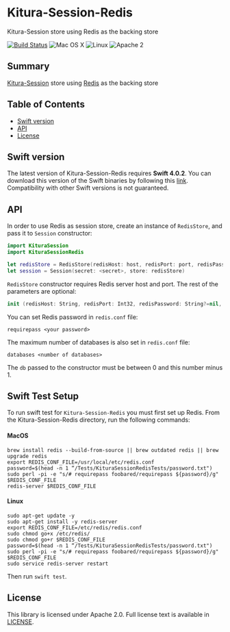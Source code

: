 # Kitura-Session-Redis
Kitura-Session store using Redis as the backing store

[![Build Status](https://travis-ci.org/IBM-Swift/Kitura-Session-Redis.svg?branch=master)](https://travis-ci.org/IBM-Swift/Kitura-Session-Redis)
![Mac OS X](https://img.shields.io/badge/os-Mac%20OS%20X-green.svg?style=flat)
![Linux](https://img.shields.io/badge/os-linux-green.svg?style=flat)
![Apache 2](https://img.shields.io/badge/license-Apache2-blue.svg?style=flat)

## Summary
 [Kitura-Session](https://github.com/IBM-Swift/Kitura-Session) store using [Redis](http://redis.io/) as the backing store

## Table of Contents
* [Swift version](#swift-version)
* [API](#api)
* [License](#license)

## Swift version
The latest version of Kitura-Session-Redis requires **Swift 4.0.2**. You can download this version of the Swift binaries by following this [link](https://swift.org/download/). Compatibility with other Swift versions is not guaranteed.


## API
In order to use Redis as session store, create an instance of `RedisStore`, and pass it to `Session` constructor:

```swift
import KituraSession
import KituraSessionRedis

let redisStore = RedisStore(redisHost: host, redisPort: port, redisPassword: password)
let session = Session(secret: <secret>, store: redisStore)
```

`RedisStore` constructor requires Redis server host and port. The rest of the parameters are optional:

```swift
init (redisHost: String, redisPort: Int32, redisPassword: String?=nil, ttl: Int = 3600, db: Int = 0, keyPrefix: String = "s:")
```

You can set Redis password in `redis.conf` file:
```
requirepass <your password>
```
The maximum number of databases is also set in `redis.conf` file:
```
databases <number of databases>
```
The `db` passed to the constructor must be between 0 and this number minus 1.

## Swift Test Setup

To run swift test for `Kitura-Session-Redis` you must first set up Redis.
From the Kitura-Session-Redis directory, run the following commands:

#### MacOS
```
brew install redis --build-from-source || brew outdated redis || brew upgrade redis
export REDIS_CONF_FILE=/usr/local/etc/redis.conf
password=$(head -n 1 “/Tests/KituraSessionRedisTests/password.txt")
sudo perl -pi -e "s/# requirepass foobared/requirepass ${password}/g" $REDIS_CONF_FILE
redis-server $REDIS_CONF_FILE
```

#### Linux
```
sudo apt-get update -y
sudo apt-get install -y redis-server
export REDIS_CONF_FILE=/etc/redis/redis.conf
sudo chmod go+x /etc/redis/
sudo chmod go+r $REDIS_CONF_FILE
password=$(head -n 1 “/Tests/KituraSessionRedisTests/password.txt")
sudo perl -pi -e "s/# requirepass foobared/requirepass ${password}/g" $REDIS_CONF_FILE
sudo service redis-server restart
```

Then run  `swift test`.

## License
This library is licensed under Apache 2.0. Full license text is available in [LICENSE](LICENSE.txt).
